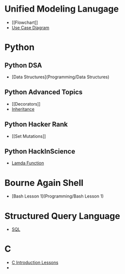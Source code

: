 # Unified Modeling Lanugage
- [[Flowchart]]
- [Use Case Diagram](Programming/UseCaseDiagram)


# Python
## Python DSA
- [Data Structures](Programming/Data Structures)
## Python Advanced Topics
- [[Decorators]]
- [Inheritance](Programming/Inheritance)


## Python Hacker Rank
- [[Set Mutations]]

## Python HackInScience
- [Lamda Function](/Programming/Lamda)


# Bourne Again Shell
- [Bash Lesson 1](Programming/Bash Lesson 1)

# Structured Query Language
- [SQL](Programming/SQL)

# C
- [C Introduction Lessons](C-Intro.md)
- 